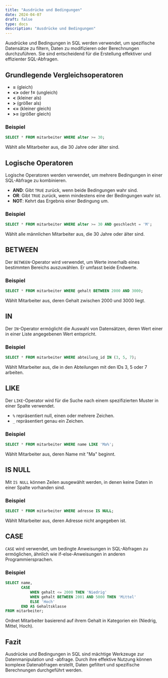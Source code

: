 ```yaml
---
title: "Ausdrücke und Bedingungen"
date: 2024-04-07
draft: false
type: docs
description: "Ausdrücke und Bedingungen"
---
```


Ausdrücke und Bedingungen in SQL werden verwendet, um spezifische Datensätze zu filtern, Daten zu modifizieren oder Berechnungen durchzuführen. Sie sind entscheidend für die Erstellung effektiver und effizienter SQL-Abfragen.

## Grundlegende Vergleichsoperatoren

- **=** (gleich)
- **<>** oder **!=** (ungleich)
- **<** (kleiner als)
- **>** (größer als)
- **<=** (kleiner gleich)
- **>=** (größer gleich)

### Beispiel

```sql
SELECT * FROM mitarbeiter WHERE alter >= 30;
```

Wählt alle Mitarbeiter aus, die 30 Jahre oder älter sind.

## Logische Operatoren

Logische Operatoren werden verwendet, um mehrere Bedingungen in einer SQL-Abfrage zu kombinieren.

- **AND**: Gibt `TRUE` zurück, wenn beide Bedingungen wahr sind.
- **OR**: Gibt `TRUE` zurück, wenn mindestens eine der Bedingungen wahr ist.
- **NOT**: Kehrt das Ergebnis einer Bedingung um.

### Beispiel

```sql
SELECT * FROM mitarbeiter WHERE alter >= 30 AND geschlecht = 'M';
```

Wählt alle männlichen Mitarbeiter aus, die 30 Jahre oder älter sind.

## BETWEEN

Der `BETWEEN`-Operator wird verwendet, um Werte innerhalb eines bestimmten Bereichs auszuwählen. Er umfasst beide Endwerte.

### Beispiel

```sql
SELECT * FROM mitarbeiter WHERE gehalt BETWEEN 2000 AND 3000;
```

Wählt Mitarbeiter aus, deren Gehalt zwischen 2000 und 3000 liegt.

## IN

Der `IN`-Operator ermöglicht die Auswahl von Datensätzen, deren Wert einer in einer Liste angegebenen Wert entspricht.

### Beispiel

```sql
SELECT * FROM mitarbeiter WHERE abteilung_id IN (3, 5, 7);
```

Wählt Mitarbeiter aus, die in den Abteilungen mit den IDs 3, 5 oder 7 arbeiten.

## LIKE

Der `LIKE`-Operator wird für die Suche nach einem spezifizierten Muster in einer Spalte verwendet.

- `%` repräsentiert null, einen oder mehrere Zeichen.
- `_` repräsentiert genau ein Zeichen.

### Beispiel

```sql
SELECT * FROM mitarbeiter WHERE name LIKE 'Ma%';
```

Wählt Mitarbeiter aus, deren Name mit "Ma" beginnt.

## IS NULL

Mit `IS NULL` können Zeilen ausgewählt werden, in denen keine Daten in einer Spalte vorhanden sind.

### Beispiel

```sql
SELECT * FROM mitarbeiter WHERE adresse IS NULL;
```

Wählt Mitarbeiter aus, deren Adresse nicht angegeben ist.

## CASE

`CASE` wird verwendet, um bedingte Anweisungen in SQL-Abfragen zu ermöglichen, ähnlich wie if-else-Anweisungen in anderen Programmiersprachen.

### Beispiel

```sql
SELECT name,
       CASE
           WHEN gehalt <= 2000 THEN 'Niedrig'
           WHEN gehalt BETWEEN 2001 AND 5000 THEN 'Mittel'
           ELSE 'Hoch'
       END AS Gehaltsklasse
FROM mitarbeiter;
```

Ordnet Mitarbeiter basierend auf ihrem Gehalt in Kategorien ein (Niedrig, Mittel, Hoch).

## Fazit

Ausdrücke und Bedingungen in SQL sind mächtige Werkzeuge zur Datenmanipulation und -abfrage. Durch ihre effektive Nutzung können komplexe Datenabfragen erstellt, Daten gefiltert und spezifische Berechnungen durchgeführt werden.
